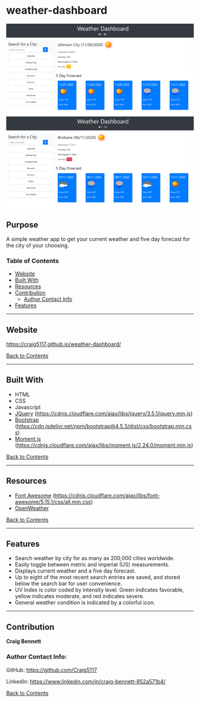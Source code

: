 # weather-dashboard
![Screenshot of Weather Dashboard](./screenshots/screenshot-1.png)
![Screenshot of Weather Dashboard Metric Example](./screenshots/screenshot-2.png)
## Purpose
A simple weather app to get your current weather and five day forecast for the city of your choosing.
### Table of Contents
- [Website](#website)
- [Built With](#built-with)
- [Resources](#resources)
- [Contribution](#contribution)
    - [Author Contact Info](#author-contact-info)
- [Features](#features)

---

## Website
 https://craig5117.github.io/weather-dashboard/

[Back to Contents](#table-of-contents)

---

## Built With
- HTML
- CSS
- Javascript
- [JQuery](https://jquery.com/) (https://cdnjs.cloudflare.com/ajax/libs/jquery/3.5.1/jquery.min.js)
- [Bootstrap](https://getbootstrap.com/) (https://cdn.jsdelivr.net/npm/bootstrap@4.5.3/dist/css/bootstrap.min.css)
- [Moment.js](https://momentjs.com/) (https://cdnjs.cloudflare.com/ajax/libs/moment.js/2.24.0/moment.min.js)

[Back to Contents](#table-of-contents)

---
## Resources
- [Font Awesome](https://fontawesome.com/) (https://cdnjs.cloudflare.com/ajax/libs/font-awesome/5.15.1/css/all.min.css)
- [OpenWeather](https://openweathermap.org/)

[Back to Contents](#table-of-contents)

---
## Features
- Search weather by city for as many as 200,000 cities worldwide.
- Easily toggle between metric and imperial (US) measurements.
- Displays current weather and a five day forecast.
- Up to eight of the most recent search entries are saved, and stored below the search bar for user convenience.
- UV Index is color coded by intensity level. Green indicates favorable, yellow indicates moderate, and red indicates severe.
- General weather condition is indicated by a colorful icon.

---

## Contribution

**Craig Bennett**


### Author Contact Info:

GitHub: https://github.com/Craig5117

LinkedIn: https://www.linkedin.com/in/craig-bennett-852a571b4/

[Back to Contents](#table-of-contents)

